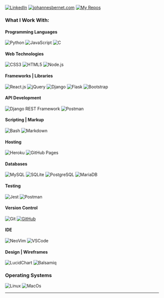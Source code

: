 [![LinkedIn](https://img.shields.io/badge/LinkedIn-0077B5?style=for-the-badge&logo=linkedin&logoColor=white)](https://www.linkedin.com/in/johannes-bernet/)
[![johannesbernet.com](https://img.shields.io/badge/My_Website-333?style=for-the-badge)](https://johannesbernet.com)
[![My Repos](https://img.shields.io/badge/My_Repos-orange?style=for-the-badge&logo=github&logoColor=white)](https://github.com/nacht-falter?tab=repositories)

### What I Work With:

#### Programming Languages

![Python](https://img.shields.io/badge/Python%20-%23004D7A.svg?&style=for-the-badge&logo=python&logoColor=ffdf76)
![JavaScript](https://img.shields.io/badge/JavaScript%20-%23323330.svg?&style=for-the-badge&logo=JavaScript&logoColor=F7DF1E)
![C](https://img.shields.io/badge/C%20-%23323330.svg?&style=for-the-badge&logo=C&logoColor=1357A6)

#### Web Technologies

![CSS3](https://img.shields.io/badge/CSS3%20-%231572B6.svg?&style=for-the-badge&logo=CSS3&logoColor=FFFFFF)
![HTML5](https://img.shields.io/badge/HTML5%20-%23E34F26.svg?&style=for-the-badge&logo=HTML5&logoColor=FFFFFF)
![Node.js](https://img.shields.io/badge/Node%20js-339933?style=for-the-badge&logo=nodedotjs&logoColor=white)

#### Frameworks | Libraries

![React.js](https://img.shields.io/badge/React.js-20232A?style=for-the-badge&logo=react&logoColor=61DAFB)
![jQuery](https://img.shields.io/badge/jQuery-0769AD?style=for-the-badge&logo=jquery&logoColor=white)
![Django](https://img.shields.io/badge/Django-092E20?style=for-the-badge&logo=django&logoColor=green)
![Flask](https://img.shields.io/badge/Flask-000000?style=for-the-badge&logo=flask&logoColor=white)
![Bootstrap](https://img.shields.io/badge/Bootstrap-563D7C?style=for-the-badge&logo=bootstrap&logoColor=white)

#### API Development

![Django REST Framework](https://img.shields.io/badge/django%20rest-ff1709?style=for-the-badge&logo=django&logoColor=white)
![Postman](https://img.shields.io/badge/Postman-FF6C37?style=for-the-badge&logo=Postman&logoColor=white)

#### Scripting | Markup

![Bash](https://img.shields.io/badge/Bash-a32d2a?style=for-the-badge&logo=GNU%20Bash&logoColor=white)
![Markdown](https://img.shields.io/badge/Markdown%20-%23000000.svg?&style=for-the-badge&logo=Markdown&logoColor=FFFFFF)

#### Hosting

![Heroku](https://img.shields.io/badge/Heroku%20-%23430098.svg?&style=for-the-badge&logo=Heroku&logoColor=FFFFFF)
![GitHub Pages](https://img.shields.io/badge/GitHub%20Pages-222222?style=for-the-badge&logo=GitHub%20Pages&logoColor=white)

#### Databases

![MySQL](https://img.shields.io/badge/MySQL%20-%2300758F.svg?&style=for-the-badge&logo=MySQL&logoColor=FFFFFF)
![SQLite](https://img.shields.io/badge/SQLite%20-%23003B57.svg?&style=for-the-badge&logo=SQLite&logoColor=FFFFFF)
![PostgreSQL](https://img.shields.io/badge/PostgreSQL%20-%23336791.svg?&style=for-the-badge&logo=PostgreSQL&logoColor=FFFFFF)
![MariaDB](https://img.shields.io/badge/MariaDB-003545?style=for-the-badge&logo=mariadb&logoColor=white)

#### Testing

![Jest](https://img.shields.io/badge/Jest-C21325?style=for-the-badge&logo=jest&logoColor=white)
![Postman](https://img.shields.io/badge/Postman-FF6C37?style=for-the-badge&logo=Postman&logoColor=white)

#### Version Control

![Git](https://img.shields.io/badge/Git%20-%23302F2F.svg?&style=for-the-badge&logo=Git&logoColor=F05032)
[![GitHub](https://img.shields.io/badge/GitHub%20-%23181717.svg?&style=for-the-badge&logo=GitHub&logoColor=FFFFFF)](https://github.com/TravelTimN)

#### IDE

![NeoVim](https://img.shields.io/badge/NeoVim-%2357A143.svg?&style=for-the-badge&logo=neovim&logoColor=white)
![VSCode](https://img.shields.io/badge/VSCode%20-%232B2B30.svg?&style=for-the-badge&logo=Visual%20Studio%20Code&logoColor=007ACC)

#### Design | Wireframes

![LucidChart](https://img.shields.io/badge/Lucidchart-orange?&style=for-the-badge)
![Balsamiq](https://img.shields.io/badge/Balsamiq%20-%23A60000.svg?&style=for-the-badge)

### Operating Systems

![Linux](https://img.shields.io/badge/Linux-FCC624?style=for-the-badge&logo=linux&logoColor=black)
![MacOs](https://img.shields.io/badge/mac%20os-000000?style=for-the-badge&logo=apple&logoColor=white)

<hr>
